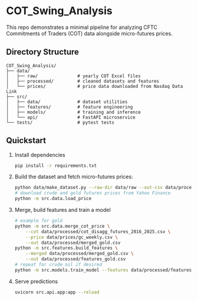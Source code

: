 # COT_Swing_Analysis

This repo demonstrates a minimal pipeline for analyzing CFTC Commitments of Traders (COT) data alongside micro-futures prices.

## Directory Structure
```
COT_Swing_Analysis/
├── data/
│   ├── raw/               # yearly COT Excel files
│   ├── processed/         # cleaned datasets and features
│   └── prices/            # price data downloaded from Nasdaq Data Link
├── src/
│   ├── data/              # dataset utilities
│   ├── features/          # feature engineering
│   ├── models/            # training and inference
│   └── api/               # FastAPI microservice
└── tests/                 # pytest tests
```

## Quickstart
1. Install dependencies
   ```bash
   pip install -r requirements.txt
   ```
2. Build the dataset and fetch micro-futures prices:
   ```bash
   python data/make_dataset.py --raw-dir data/raw --out-csv data/processed/cot_disagg_futures_2016_2025.csv
   # download crude and gold futures prices from Yahoo Finance
   python -m src.data.load_price
   ```
3. Merge, build features and train a model
   ```bash
   # example for gold
   python -m src.data.merge_cot_price \
       --cot data/processed/cot_disagg_futures_2016_2025.csv \
       --price data/prices/gc_weekly.csv \
       --out data/processed/merged_gold.csv
   python -m src.features.build_features \
       --merged data/processed/merged_gold.csv \
       --out data/processed/features_gold.csv
   # repeat for crude oil if desired
   python -m src.models.train_model --features data/processed/features_gold.csv --model models/gold_crude_model.joblib
   ```
4. Serve predictions
   ```bash
   uvicorn src.api.app:app --reload
   ```
